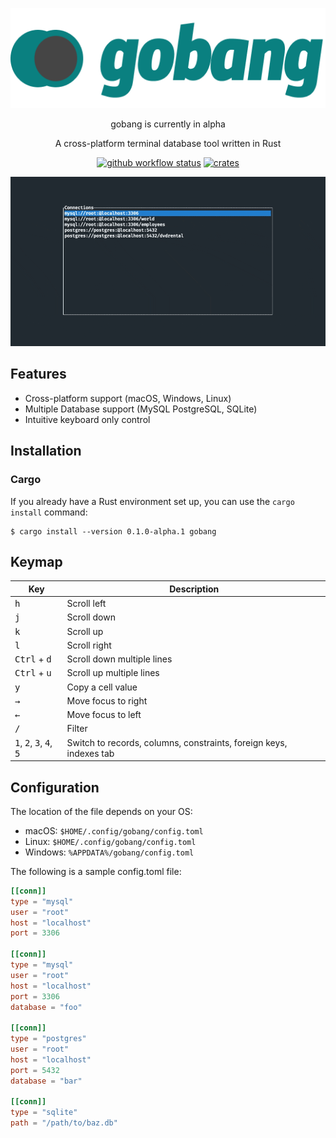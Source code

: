 <div align="center">

![gobang](./resources/logo.png)

gobang is currently in alpha

A cross-platform terminal database tool written in Rust

[![github workflow status](https://img.shields.io/github/workflow/status/TaKO8Ki/gobang/CI/main)](https://github.com/TaKO8Ki/gobang/actions) [![crates](https://img.shields.io/crates/v/gobang.svg?logo=rust)](https://crates.io/crates/gobang)

![gobang](./resources/gobang.gif)

</div>

## Features

- Cross-platform support (macOS, Windows, Linux)
- Multiple Database support (MySQL PostgreSQL, SQLite)
- Intuitive keyboard only control

## Installation

### Cargo

If you already have a Rust environment set up, you can use the `cargo install` command:

```
$ cargo install --version 0.1.0-alpha.1 gobang
```
## Keymap

| Key | Description |
| ---- | ---- |
| <kbd>h</kbd> | Scroll left |
| <kbd>j</kbd> | Scroll down |
| <kbd>k</kbd> | Scroll up |
| <kbd>l</kbd> | Scroll right |
| <kbd>Ctrl</kbd> + <kbd>d</kbd> | Scroll down multiple lines |
| <kbd>Ctrl</kbd> + <kbd>u</kbd> | Scroll up multiple lines |
| <kbd>y</kbd> | Copy a cell value |
| <kbd>→</kbd> | Move focus to right |
| <kbd>←</kbd> | Move focus to left |
| <kbd>/</kbd> | Filter |
| <kbd>1</kbd>, <kbd>2</kbd>, <kbd>3</kbd>, <kbd>4</kbd>, <kbd>5</kbd> | Switch to records, columns, constraints, foreign keys, indexes tab |

## Configuration

The location of the file depends on your OS:

- macOS: `$HOME/.config/gobang/config.toml`
- Linux: `$HOME/.config/gobang/config.toml`
- Windows: `%APPDATA%/gobang/config.toml`

The following is a sample config.toml file:

```toml
[[conn]]
type = "mysql"
user = "root"
host = "localhost"
port = 3306

[[conn]]
type = "mysql"
user = "root"
host = "localhost"
port = 3306
database = "foo"

[[conn]]
type = "postgres"
user = "root"
host = "localhost"
port = 5432
database = "bar"

[[conn]]
type = "sqlite"
path = "/path/to/baz.db"
```
